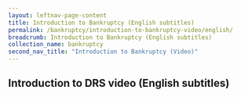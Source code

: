 ```yaml
---
layout: leftnav-page-content
title: Introduction to Bankruptcy (English subtitles)
permalink: /bankruptcy/introduction-to-bankruptcy-video/english/
breadcrumb: Introduction to Bankruptcy (English subtitles)
collection_name: bankruptcy
second_nav_title: "Introduction to Bankruptcy (Video)"
---
```


Introduction to DRS video (English subtitles)
---
